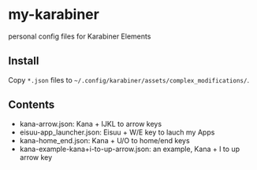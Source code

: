 # my-karabiner
personal config files for Karabiner Elements

## Install

Copy ``*.json`` files to ``~/.config/karabiner/assets/complex_modifications/``.

## Contents

- kana-arrow.json: Kana + IJKL to arrow keys
- eisuu-app_launcher.json: Eisuu + W/E key to lauch my Apps
- kana-home_end.json: Kana + U/O to home/end keys
- kana-example-kana+i-to-up-arrow.json: an example, Kana + I to up arrow key
